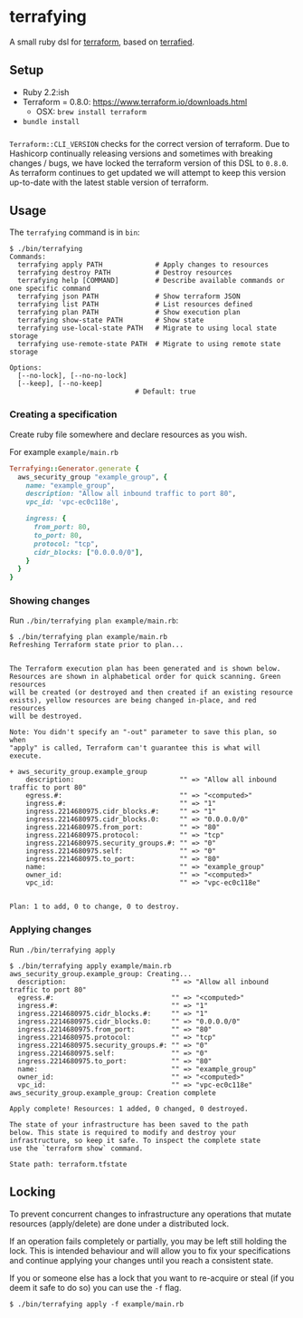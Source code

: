 # terrafying

A small ruby dsl for [terraform](https://www.terraform.io), based on [terrafied](https://github.com/thattommyhall/terrafied).

## Setup

- Ruby 2.2:ish
- Terraform = 0.8.0: https://www.terraform.io/downloads.html
  - OSX: `brew install terraform`
- `bundle install`

###

`Terraform::CLI_VERSION` checks for the correct version of terraform. Due to Hashicorp continually releasing versions and sometimes with breaking changes / bugs, we have locked the terraform version of this DSL to `0.8.0`. As terraform continues to get updated we will attempt to keep this version up-to-date with the latest stable version of terraform.

## Usage

The `terrafying` command is in `bin`:

```
$ ./bin/terrafying
Commands:
  terrafying apply PATH             # Apply changes to resources
  terrafying destroy PATH           # Destroy resources
  terrafying help [COMMAND]         # Describe available commands or one specific command
  terrafying json PATH              # Show terraform JSON
  terrafying list PATH              # List resources defined
  terrafying plan PATH              # Show execution plan
  terrafying show-state PATH        # Show state
  terrafying use-local-state PATH   # Migrate to using local state storage
  terrafying use-remote-state PATH  # Migrate to using remote state storage

Options:
  [--no-lock], [--no-no-lock]  
  [--keep], [--no-keep]        
                               # Default: true
```

### Creating a specification

Create ruby file somewhere and declare resources as you wish.

For example `example/main.rb`

```ruby
Terrafying::Generator.generate {
  aws_security_group "example_group", {
    name: "example_group",
    description: "Allow all inbound traffic to port 80",
    vpc_id: 'vpc-ec0c118e',

    ingress: {
      from_port: 80,
      to_port: 80,
      protocol: "tcp",
      cidr_blocks: ["0.0.0.0/0"],
    }
  }
}
```

### Showing changes

Run `./bin/terrafying plan example/main.rb`:

```
$ ./bin/terrafying plan example/main.rb
Refreshing Terraform state prior to plan...


The Terraform execution plan has been generated and is shown below.
Resources are shown in alphabetical order for quick scanning. Green resources
will be created (or destroyed and then created if an existing resource
exists), yellow resources are being changed in-place, and red resources
will be destroyed.

Note: You didn't specify an "-out" parameter to save this plan, so when
"apply" is called, Terraform can't guarantee this is what will execute.

+ aws_security_group.example_group
    description:                          "" => "Allow all inbound traffic to port 80"
    egress.#:                             "" => "<computed>"
    ingress.#:                            "" => "1"
    ingress.2214680975.cidr_blocks.#:     "" => "1"
    ingress.2214680975.cidr_blocks.0:     "" => "0.0.0.0/0"
    ingress.2214680975.from_port:         "" => "80"
    ingress.2214680975.protocol:          "" => "tcp"
    ingress.2214680975.security_groups.#: "" => "0"
    ingress.2214680975.self:              "" => "0"
    ingress.2214680975.to_port:           "" => "80"
    name:                                 "" => "example_group"
    owner_id:                             "" => "<computed>"
    vpc_id:                               "" => "vpc-ec0c118e"


Plan: 1 to add, 0 to change, 0 to destroy.
```


### Applying changes

Run `./bin/terrafying apply`

```
$ ./bin/terrafying apply example/main.rb
aws_security_group.example_group: Creating...
  description:                          "" => "Allow all inbound traffic to port 80"
  egress.#:                             "" => "<computed>"
  ingress.#:                            "" => "1"
  ingress.2214680975.cidr_blocks.#:     "" => "1"
  ingress.2214680975.cidr_blocks.0:     "" => "0.0.0.0/0"
  ingress.2214680975.from_port:         "" => "80"
  ingress.2214680975.protocol:          "" => "tcp"
  ingress.2214680975.security_groups.#: "" => "0"
  ingress.2214680975.self:              "" => "0"
  ingress.2214680975.to_port:           "" => "80"
  name:                                 "" => "example_group"
  owner_id:                             "" => "<computed>"
  vpc_id:                               "" => "vpc-ec0c118e"
aws_security_group.example_group: Creation complete

Apply complete! Resources: 1 added, 0 changed, 0 destroyed.

The state of your infrastructure has been saved to the path
below. This state is required to modify and destroy your
infrastructure, so keep it safe. To inspect the complete state
use the `terraform show` command.

State path: terraform.tfstate
```

## Locking

To prevent concurrent changes to infrastructure any operations that
mutate resources (apply/delete) are done under a distributed lock.

If an operation fails completely or partially, you may be left still
holding the lock. This is intended behaviour and will allow you to fix
your specifications and continue applying your changes until you reach a
consistent state.

If you or someone else has a lock that you want to re-acquire or steal
(if you deem it safe to do so) you can use the `-f` flag.

```
$ ./bin/terrafying apply -f example/main.rb
```
